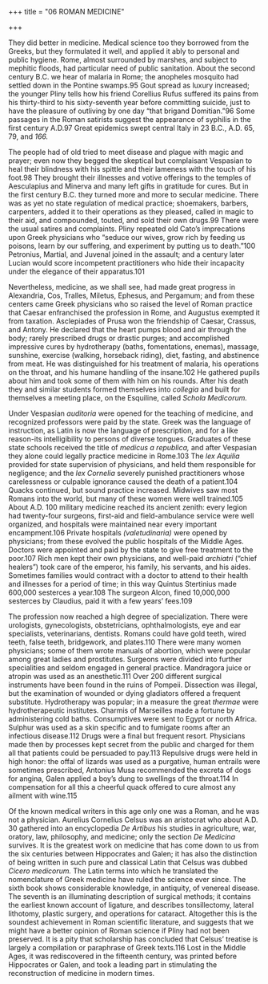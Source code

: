 +++
title = "06 ROMAN MEDICINE"

+++

They did better in medicine. Medical science too they borrowed from the Greeks, but they formulated it well, and applied it ably to personal and public hygiene. Rome, almost surrounded by marshes, and subject to mephitic floods, had particular need of public sanitation. About the second century B.C. we hear of malaria in Rome; the anopheles mosquito had settled down in the Pontine swamps.95 Gout spread as luxury increased; the younger Pliny tells how his friend Corellius Rufus suffered its pains from his thirty-third to his sixty-seventh year before committing suicide, just to have the pleasure of outliving by one day “that brigand Domitian.”96 Some passages in the Roman satirists suggest the appearance of syphilis in the first century A.D.97 Great epidemics swept central Italy in 23 B.C., A.D. 65, 79, and *166.*

The people had of old tried to meet disease and plague with magic and prayer; even now they begged the skeptical but complaisant Vespasian to heal their blindness with his spittle and their lameness with the touch of his foot.98 They brought their illnesses and votive offerings to the temples of Aesculapius and Minerva and many left gifts in gratitude for cures. But in the first century B.C. they turned more and more to secular medicine. There was as yet no state regulation of medical practice; shoemakers, barbers, carpenters, added it to their operations as they pleased, called in magic to their aid, and compounded, touted, and sold their own drugs.99 There were the usual satires and complaints. Pliny repeated old Cato’s imprecations upon Greek physicians who “seduce our wives, grow rich by feeding us poisons, learn by our suffering, and experiment by putting us to death.”100 Petronius, Martial, and Juvenal joined in the assault; and a century later Lucian would score incompetent practitioners who hide their incapacity under the elegance of their apparatus.101

Nevertheless, medicine, as we shall see, had made great progress in Alexandria, Cos, Tralles, Miletus, Ephesus, and Pergamum; and from these centers came Greek physicians who so raised the level of Roman practice that Caesar enfranchised the profession in Rome, and Augustus exempted it from taxation. Asclepiades of Prusa won the friendship of Caesar, Crassus, and Antony. He declared that the heart pumps blood and air through the body; rarely prescribed drugs or drastic purges; and accomplished impressive cures by hydrotherapy \(baths, fomentations, enemas\), massage, sunshine, exercise \(walking, horseback riding\), diet, fasting, and abstinence from meat. He was distinguished for his treatment of malaria, his operations on the throat, and his humane handling of the insane.102 He gathered pupils about him and took some of them with him on his rounds. After his death they and similar students formed themselves into *collegia* and built for themselves a meeting place, on the Esquiline, called *Schola Medicorum.*

Under Vespasian *auditoria* were opened for the teaching of medicine, and recognized professors were paid by the state. Greek was the language of instruction, as Latin is now the language of prescription, and for a like reason-its intelligibility to persons of diverse tongues. Graduates of these state schools received the title of *medicus a republica,* and after Vespasian they alone could legally practice medicine in Rome.103 The *lex Aquilia* provided for state supervision of physicians, and held them responsible for negligence; and the *lex Cornelia* severely punished practitioners whose carelessness or culpable ignorance caused the death of a patient.104 Quacks continued, but sound practice increased. Midwives saw most Romans into the world, but many of these women were well trained.105 About A.D. 100 military medicine reached its ancient zenith: every legion had twenty-four surgeons, first-aid and field-ambulance service were well organized, and hospitals were maintained near every important encampment.106 Private hospitals *\(valetudinaria\)* were opened by physicians; from these evolved the public hospitals of the Middle Ages. Doctors were appointed and paid by the state to give free treatment to the poor.107 Rich men kept their own physicians, and well-paid *archiatri* \(“chief healers”\) took care of the emperor, his family, his servants, and his aides. Sometimes families would contract with a doctor to attend to their health and illnesses for a period of time; in this way Quintus Stertinius made 600,000 sesterces a year.108 The surgeon Alcon, fined 10,000,000 sesterces by Claudius, paid it with a few years’ fees.109

The profession now reached a high degree of specialization. There were urologists, gynecologists, obstetricians, ophthalmologists, eye and ear specialists, veterinarians, dentists. Romans could have gold teeth, wired teeth, false teeth, bridgework, and plates.110 There were many women physicians; some of them wrote manuals of abortion, which were popular among great ladies and prostitutes. Surgeons were divided into further specialities and seldom engaged in general practice. Mandragora juice or atropin was used as an anesthetic.111 Over 200 different surgical instruments have been found in the ruins of Pompeii. Dissection was illegal, but the examination of wounded or dying gladiators offered a frequent substitute. Hydrotherapy was popular; in a measure the great *thermae* were hydrotherapeutic institutes. Charmis of Marseilles made a fortune by administering cold baths. Consumptives were sent to Egypt or north Africa. Sulphur was used as a skin specific and to fumigate rooms after an infectious disease.112 Drugs were a final but frequent resort. Physicians made then by processes kept secret from the public and charged for them all that patients could be persuaded to pay.113 Repulsive drugs were held in high honor: the offal of lizards was used as a purgative, human entrails were sometimes prescribed, Antonius Musa recommended the excreta of dogs for angina, Galen applied a boy’s dung to swellings of the throat.114 In compensation for all this a cheerful quack offered to cure almost any ailment with wine.115

Of the known medical writers in this age only one was a Roman, and he was not a physician. Aurelius Cornelius Celsus was an aristocrat who about A.D. 30 gathered into an encyclopedia *De Artibus* his studies in agriculture, war, oratory, law, philosophy, and medicine; only the section *De Medicina* survives. It is the greatest work on medicine that has come down to us from the six centuries between Hippocrates and Galen; it has also the distinction of being written in such pure and classical Latin that Celsus was dubbed *Cicero medicorum.* The Latin terms into which he translated the nomenclature of Greek medicine have ruled the science ever since. The sixth book shows considerable knowledge, in antiquity, of venereal disease. The seventh is an illuminating description of surgical methods; it contains the earliest known account of ligature, and describes tonsillectomy, lateral lithotomy, plastic surgery, and operations for cataract. Altogether this is the soundest achievement in Roman scientific literature, and suggests that we might have a better opinion of Roman science if Pliny had not been preserved. It is a pity that scholarship has concluded that Celsus’ treatise is largely a compilation or paraphrase of Greek texts.116 Lost in the Middle Ages, it was rediscovered in the fifteenth century, was printed before Hippocrates or Galen, and took a leading part in stimulating the reconstruction of medicine in modern times.


